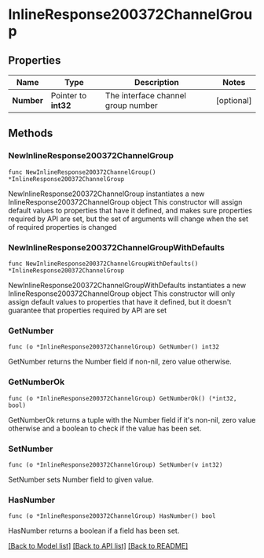 # InlineResponse200372ChannelGroup

## Properties

Name | Type | Description | Notes
------------ | ------------- | ------------- | -------------
**Number** | Pointer to **int32** | The interface channel group number | [optional] 

## Methods

### NewInlineResponse200372ChannelGroup

`func NewInlineResponse200372ChannelGroup() *InlineResponse200372ChannelGroup`

NewInlineResponse200372ChannelGroup instantiates a new InlineResponse200372ChannelGroup object
This constructor will assign default values to properties that have it defined,
and makes sure properties required by API are set, but the set of arguments
will change when the set of required properties is changed

### NewInlineResponse200372ChannelGroupWithDefaults

`func NewInlineResponse200372ChannelGroupWithDefaults() *InlineResponse200372ChannelGroup`

NewInlineResponse200372ChannelGroupWithDefaults instantiates a new InlineResponse200372ChannelGroup object
This constructor will only assign default values to properties that have it defined,
but it doesn't guarantee that properties required by API are set

### GetNumber

`func (o *InlineResponse200372ChannelGroup) GetNumber() int32`

GetNumber returns the Number field if non-nil, zero value otherwise.

### GetNumberOk

`func (o *InlineResponse200372ChannelGroup) GetNumberOk() (*int32, bool)`

GetNumberOk returns a tuple with the Number field if it's non-nil, zero value otherwise
and a boolean to check if the value has been set.

### SetNumber

`func (o *InlineResponse200372ChannelGroup) SetNumber(v int32)`

SetNumber sets Number field to given value.

### HasNumber

`func (o *InlineResponse200372ChannelGroup) HasNumber() bool`

HasNumber returns a boolean if a field has been set.


[[Back to Model list]](../README.md#documentation-for-models) [[Back to API list]](../README.md#documentation-for-api-endpoints) [[Back to README]](../README.md)


